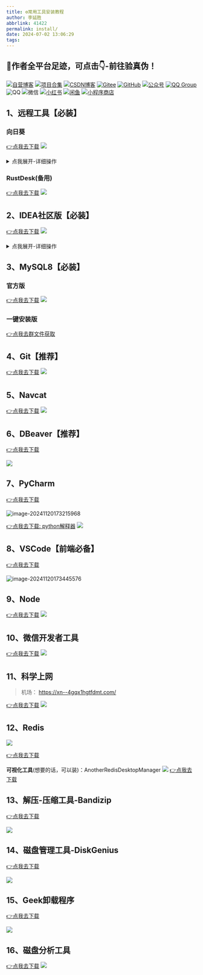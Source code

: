 ```yaml
---
title: ⚙常用工具安装教程
author: 李延胜
abbrlink: 41422
permalink: install/
date: 2024-07-02 13:06:29
tags:
---
```

## 📢作者全平台足迹，可点击👇-前往验真伪！

<span>
<a href="http://www.liyansheng.top/blog"><img src="https://img.shields.io/badge/木子空间-自营博客-00dfbf" alt="自营博客"></a>
<a href="https://yan-sheng-li.github.io/project/"><img src="https://img.shields.io/badge/木子空间-项目&资料-1e90ff" alt="项目合集"></a>
<a href="https://blog.csdn.net/weixin_44107140"><img src="https://img.shields.io/badge/木子空间-CSDN&粉丝1.5w+-FC5531" alt="CSDN博客"></a>
<a href="https://gitee.com/yan-sheng-li"><img src="https://img.shields.io/badge/木子空间-Gitee-orange" alt="Gitee"></a>
<a href="https://github.com/yan-sheng-li"><img src="https://img.shields.io/badge/木子空间-GitHub-black" alt="GitHub"></a>
<a href="http://cdn.qiniu.liyansheng.top/img/gzh_muzikongjianPro.png"><img src="https://img.shields.io/badge/木子空间Pro-公众号&粉丝6k+-brightgreen" alt="公众号"></a>
<a href="https://qm.qq.com/cgi-bin/qm/qr?k=NZUoWMzd3PQLWwxRGMiBNYEnVkEdNq__&jump_from=webapi&authKey=kgAofDqUzgwMCSX+UQQwxf837zMeWFGGmo4iIcbgkklW2pdfmVOlxPWAK6sMYMaC"><img src="https://img.shields.io/badge/木子空间-QQ社群(450+人)-18a2ea" alt="QQ Group"></a>
<img src="https://img.shields.io/badge/博主-QQ：1761724207-29a1db" alt="QQ">
<img src="https://img.shields.io/badge/博主-微信：17641244340-07c261" alt="微信">
<a href="https://www.xiaohongshu.com/user/profile/668f634100000000030315a1"><img src="https://img.shields.io/badge/木子空间-小红书-FF2842" alt="小红书"></a>
<a href="http://cdn.qiniu.liyansheng.top/img/20250423150441.png"><img src="https://img.shields.io/badge/木子空间-闲鱼-ffe10f" alt="闲鱼"></a>
<a href="http://cdn.qiniu.liyansheng.top/img/20250423145452.png"><img src="https://img.shields.io/badge/木子空间-小程序商店-green" alt="小程序商店"></a>
</span>


## 1、远程工具【必装】
### 向日葵
[👉点我去下载](https://sunlogin.oray.com/download)
![](http://cdn.qiniu.liyansheng.top/img/20250424170133.png)

<details>
  <summary>点我展开-详细操作</summary>
</details>


### RustDesk(备用)
[👉点我去下载](https://github.com/rustdesk/rustdesk/releases/tag/1.3.9)
![](http://cdn.qiniu.liyansheng.top/img/20250505203659.png)



## 2、IDEA社区版【必装】
[👉点我去下载](https://www.jetbrains.com/zh-cn/idea/download/?section=windows)
![](http://cdn.qiniu.liyansheng.top/img/20240702130931.png)
<details>
  <summary>点我展开-详细操作</summary>
   <img src="http://cdn.qiniu.liyansheng.top/img/20250612120454.png"/>
</details>



## 3、MySQL8【必装】
### 官方版
[👉点我去下载](https://dev.mysql.com/downloads/windows/installer/8.0.html)
![](http://cdn.qiniu.liyansheng.top/img/20240702141752.png)

### 一键安装版
[👉点我去群文件获取](https://qm.qq.com/cgi-bin/qm/qr?k=NZUoWMzd3PQLWwxRGMiBNYEnVkEdNq__&jump_from=webapi&authKey=kgAofDqUzgwMCSX+UQQwxf837zMeWFGGmo4iIcbgkklW2pdfmVOlxPWAK6sMYMaC)

## 4、Git【推荐】
[👉点我去下载](https://git-scm.com/download/win)
![](http://cdn.qiniu.liyansheng.top/img/20240702183936.png)

## 5、Navcat
[👉点我去下载](https://www.navicat.com.cn/products#navicat)
![](http://cdn.qiniu.liyansheng.top/img/20240702184307.png)

## 6、DBeaver【推荐】

[👉点我去下载](https://dbeaver.io/download/)

![](http://cdn.qiniu.liyansheng.top/img/20241120173025.png)

## 7、PyCharm

[👉点我去下载](https://www.jetbrains.com/zh-cn/pycharm/download/?section=windows)

![image-20241120173215968](http://cdn.qiniu.liyansheng.top/img/image-20241120173215968.png)

[👉点我去下载: python解释器](https://www.python.org/downloads/)
![](http://cdn.qiniu.liyansheng.top/img/20250506171424.png)

## 8、VSCode【前端必备】

[👉点我去下载](https://code.visualstudio.com/)

![image-20241120173445576](http://cdn.qiniu.liyansheng.top/img/image-20241120173445576.png)

## 9、Node
[👉点我去下载](https://nodejs.org/zh-cn/download)
![](http://cdn.qiniu.liyansheng.top/img/20250417070944.png)

## 10、微信开发者工具
[👉点我去下载](https://developers.weixin.qq.com/miniprogram/dev/devtools/download.html)
![](http://cdn.qiniu.liyansheng.top/img/20250417071406.png)

## 11、科学上网
> 机场：
https://xn--4gqx1hgtfdmt.com/

[👉点我去下载](https://www.clashforwindows.net/clash-for-windows-download/)
![](http://cdn.qiniu.liyansheng.top/img/20250505202932.png)

## 12、Redis
![](http://cdn.qiniu.liyansheng.top/img/20250627111514.png)

[👉点我去下载](https://github.com/redis-windows/redis-windows/releases/tag/8.0.2)

**可视化工具**(想要的话，可以装)：AnotherRedisDesktopManager
![](http://cdn.qiniu.liyansheng.top/img/20250627112110.png)
[👉点我去下载](https://github.com/qishibo/AnotherRedisDesktopManager/releases)

## 13、解压-压缩工具-Bandizip

[👉点我去下载](https://cn.bandisoft.com/bandizip/)

![](http://cdn.qiniu.liyansheng.top/img/20250717000816.png)

## 14、磁盘管理工具-DiskGenius

[👉点我去下载](https://www.diskgenius.com/)

![](http://cdn.qiniu.liyansheng.top/img/20250717001314.png)


## 15、Geek卸载程序

[👉点我去下载](https://geekuninstaller.com/download)

![](http://cdn.qiniu.liyansheng.top/img/20250805121116.png)

## 16、磁盘分析工具

[👉点我去下载](https://diskanalyzer.com/download)
![](http://cdn.qiniu.liyansheng.top/img/20250805121518.png)